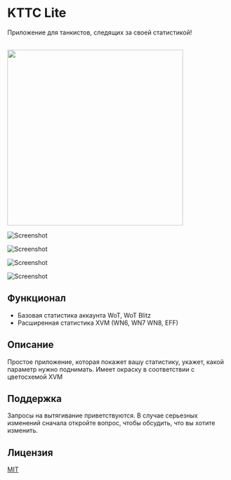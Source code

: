 # KTTC Lite

Приложение для танкистов, следящих за своей статистикой!

<br>
<img height= "400" src="https://github.com/nullpointer97/KTTC-Lite/raw/main/KTTC%20Lite/UI/Images/fVPzs3eGsXc.jpeg" />
<br>

![Screenshot](https://github.com/nullpointer97/KTTC-Lite/raw/main/KTTC%20Lite/UI/Images/Shp0Oj-TWig.jpeg)

![Screenshot](https://github.com/nullpointer97/KTTC-Lite/raw/main/KTTC%20Lite/UI/Images/fVPzs3eGsXc.jpeg)

![Screenshot](https://github.com/nullpointer97/KTTC-Lite/raw/main/KTTC%20Lite/UI/Images/n01cWWAODlY.jpeg)

![Screenshot](https://github.com/nullpointer97/KTTC-Lite/raw/main/KTTC%20Lite/UI/Images/XRilbUj-qrU.jpeg)

## Функционал

- Базовая статистика аккаунта WoT, WoT Blitz
- Расширенная статистика XVM (WN6, WN7 WN8, EFF)


## Описание
Простое приложение, которая покажет вашу статистику, укажет, какой параметр нужно поднимать. Имеет окраску в соответствии с цветосхемой XVM

## Поддержка
Запросы на вытягивание приветствуются. В случае серьезных изменений сначала откройте вопрос, чтобы обсудить, что вы хотите изменить.

## Лицензия
[MIT](https://choosealicense.com/licenses/mit/)
